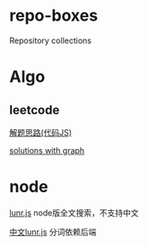 # repo-boxes
Repository collections

# Algo
## leetcode
[解题思路(代码JS)](https://github.com/MisterBooo/LeetCodeAnimation)

[solutions with graph](https://github.com/MisterBooo/LeetCodeAnimation)

# node
[lunr.js](https://github.com/olivernn/lunr.js)
node版全文搜索，不支持中文

[中文lunr.js](https://github.com/codepiano/lunr.js)
分词依赖后端

